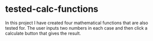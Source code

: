 # tested-calc-functions
In this project I have created four mathematical functions that are also tested for.
The user inputs two numbers in each case and then click a calculate button that gives the result.